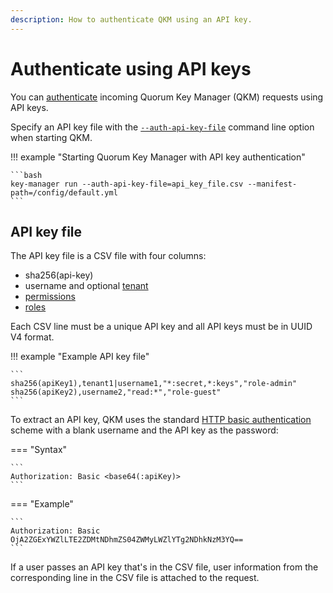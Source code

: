```yaml
---
description: How to authenticate QKM using an API key.
---
```


# Authenticate using API keys

You can [authenticate](../../Concepts/Authentication.md#authentication) incoming Quorum Key Manager (QKM) requests using API keys.

Specify an API key file with the [`--auth-api-key-file`](../../Reference/CLI-Syntax.md#auth-api-key-file) command line option
when starting QKM.

!!! example "Starting Quorum Key Manager with API key authentication"

    ```bash
    key-manager run --auth-api-key-file=api_key_file.csv --manifest-path=/config/default.yml
    ```

## API key file

The API key file is a CSV file with four columns:

- sha256(api-key)
- username and optional [tenant](../../Concepts/Authorization.md#tenant)
- [permissions](../../Reference/RBAC-Permissions.md)
- [roles](../../Concepts/Authorization.md#role)

Each CSV line must be a unique API key and all API keys must be in UUID V4 format.

!!! example "Example API key file"

    ```
    sha256(apiKey1),tenant1|username1,"*:secret,*:keys","role-admin"
    sha256(apiKey2),username2,"read:*","role-guest"
    ```

To extract an API key, QKM uses the standard [HTTP basic authentication](https://swagger.io/docs/specification/authentication/basic-authentication/)
scheme with a blank username and the API key as the password:

=== "Syntax"

    ```
    Authorization: Basic <base64(:apiKey)>
    ```

=== "Example"

    ```
    Authorization: Basic OjA2ZGExYWZlLTE2ZDMtNDhmZS04ZWMyLWZlYTg2NDhkNzM3YQ==
    ```

If a user passes an API key that's in the CSV file, user information from the corresponding line in the CSV file is
attached to the request.
